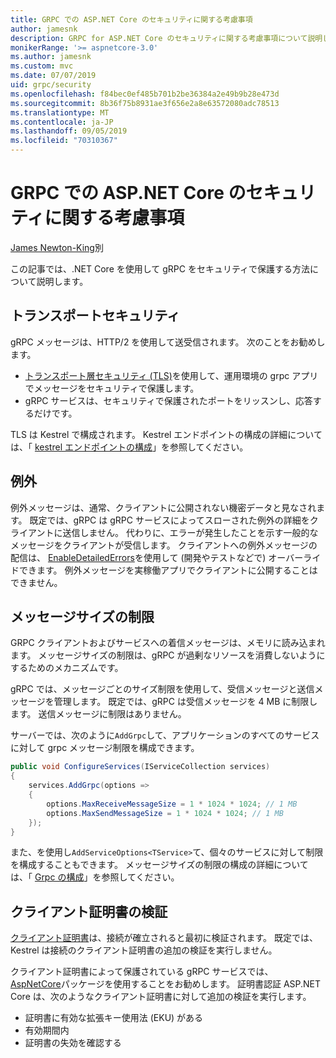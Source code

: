 ```yaml
---
title: GRPC での ASP.NET Core のセキュリティに関する考慮事項
author: jamesnk
description: GRPC for ASP.NET Core のセキュリティに関する考慮事項について説明します。
monikerRange: '>= aspnetcore-3.0'
ms.author: jamesnk
ms.custom: mvc
ms.date: 07/07/2019
uid: grpc/security
ms.openlocfilehash: f84bec0ef485b701b2be36384a2e49b9b28e473d
ms.sourcegitcommit: 8b36f75b8931ae3f656e2a8e63572080adc78513
ms.translationtype: MT
ms.contentlocale: ja-JP
ms.lasthandoff: 09/05/2019
ms.locfileid: "70310367"
---
```

# <a name="security-considerations-in-grpc-for-aspnet-core"></a>GRPC での ASP.NET Core のセキュリティに関する考慮事項

[James Newton-King](https://twitter.com/jamesnk)別

この記事では、.NET Core を使用して gRPC をセキュリティで保護する方法について説明します。

## <a name="transport-security"></a>トランスポートセキュリティ

gRPC メッセージは、HTTP/2 を使用して送受信されます。 次のことをお勧めします。

* [トランスポート層セキュリティ (TLS)](https://tools.ietf.org/html/rfc5246)を使用して、運用環境の grpc アプリでメッセージをセキュリティで保護します。
* gRPC サービスは、セキュリティで保護されたポートをリッスンし、応答するだけです。

TLS は Kestrel で構成されます。 Kestrel エンドポイントの構成の詳細については、「 [kestrel エンドポイントの構成](xref:fundamentals/servers/kestrel#endpoint-configuration)」を参照してください。

## <a name="exceptions"></a>例外

例外メッセージは、通常、クライアントに公開されない機密データと見なされます。 既定では、gRPC は gRPC サービスによってスローされた例外の詳細をクライアントに送信しません。 代わりに、エラーが発生したことを示す一般的なメッセージをクライアントが受信します。 クライアントへの例外メッセージの配信は、 [EnableDetailedErrors](xref:grpc/configuration#configure-services-options)を使用して (開発やテストなどで) オーバーライドできます。 例外メッセージを実稼働アプリでクライアントに公開することはできません。

## <a name="message-size-limits"></a>メッセージサイズの制限

GRPC クライアントおよびサービスへの着信メッセージは、メモリに読み込まれます。 メッセージサイズの制限は、gRPC が過剰なリソースを消費しないようにするためのメカニズムです。

gRPC では、メッセージごとのサイズ制限を使用して、受信メッセージと送信メッセージを管理します。 既定では、gRPC は受信メッセージを 4 MB に制限します。 送信メッセージに制限はありません。

サーバーでは、次のように`AddGrpc`して、アプリケーションのすべてのサービスに対して grpc メッセージ制限を構成できます。

```csharp
public void ConfigureServices(IServiceCollection services)
{
    services.AddGrpc(options =>
    {
        options.MaxReceiveMessageSize = 1 * 1024 * 1024; // 1 MB
        options.MaxSendMessageSize = 1 * 1024 * 1024; // 1 MB
    });
}
```

また、を使用し`AddServiceOptions<TService>`て、個々のサービスに対して制限を構成することもできます。 メッセージサイズの制限の構成の詳細については、「 [Grpc の構成](xref:grpc/configuration)」を参照してください。

## <a name="client-certificate-validation"></a>クライアント証明書の検証

[クライアント証明書](https://tools.ietf.org/html/rfc5246#section-7.4.4)は、接続が確立されると最初に検証されます。 既定では、Kestrel は接続のクライアント証明書の追加の検証を実行しません。

クライアント証明書によって保護されている gRPC サービスでは、 [AspNetCore](xref:security/authentication/certauth)パッケージを使用することをお勧めします。 証明書認証 ASP.NET Core は、次のようなクライアント証明書に対して追加の検証を実行します。

* 証明書に有効な拡張キー使用法 (EKU) がある
* 有効期間内
* 証明書の失効を確認する
